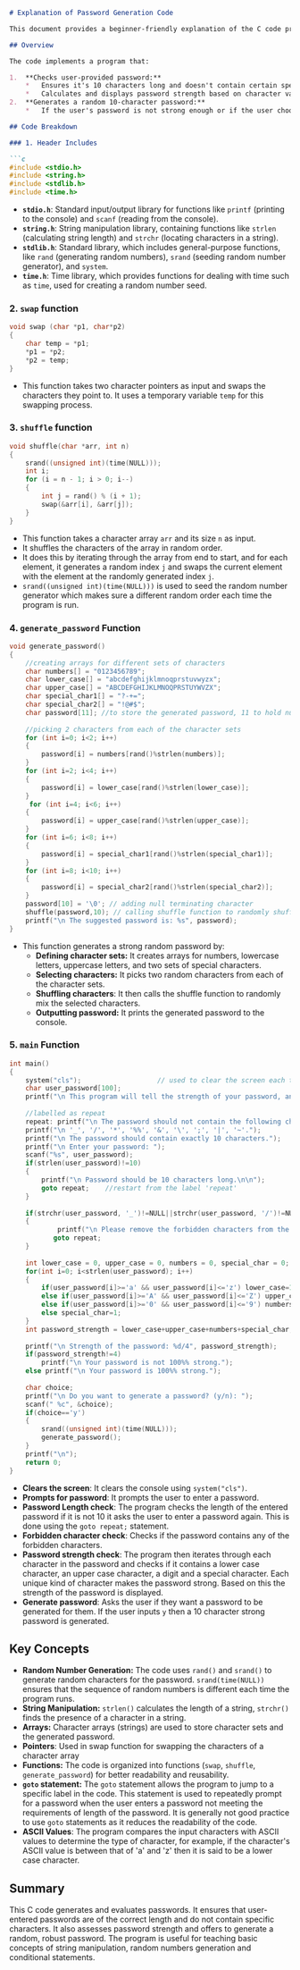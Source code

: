 ```markdown
# Explanation of Password Generation Code

This document provides a beginner-friendly explanation of the C code provided in the git diff, focusing on how the password generation works.

## Overview

The code implements a program that:

1.  **Checks user-provided password:**
    *   Ensures it's 10 characters long and doesn't contain certain special characters.
    *   Calculates and displays password strength based on character variety.
2.  **Generates a random 10-character password:**
    *   If the user's password is not strong enough or if the user chooses to generate a password, the program generates a strong, random password.

## Code Breakdown

### 1. Header Includes

```c
#include <stdio.h>
#include <string.h>
#include <stdlib.h>
#include <time.h>
```

*   **`stdio.h`**: Standard input/output library for functions like `printf` (printing to the console) and `scanf` (reading from the console).
*   **`string.h`**: String manipulation library, containing functions like `strlen` (calculating string length) and `strchr` (locating characters in a string).
*   **`stdlib.h`**: Standard library, which includes general-purpose functions, like `rand` (generating random numbers), `srand` (seeding random number generator), and `system`.
*   **`time.h`**: Time library, which provides functions for dealing with time such as `time`, used for creating a random number seed.

### 2. `swap` function

```c
void swap (char *p1, char*p2)
{
    char temp = *p1;
    *p1 = *p2;
    *p2 = temp;
}
```
*   This function takes two character pointers as input and swaps the characters they point to. It uses a temporary variable `temp` for this swapping process.

### 3. `shuffle` function
```c
void shuffle(char *arr, int n)
{
    srand((unsigned int)(time(NULL)));
    int i;
    for (i = n - 1; i > 0; i--)
    {
        int j = rand() % (i + 1);
        swap(&arr[i], &arr[j]);
    }
}
```
*   This function takes a character array `arr` and its size `n` as input.
*   It shuffles the characters of the array in random order.
*   It does this by iterating through the array from end to start, and for each element, it generates a random index `j` and swaps the current element with the element at the randomly generated index `j`.
*   `srand((unsigned int)(time(NULL)))` is used to seed the random number generator which makes sure a different random order each time the program is run.

### 4. `generate_password` Function
```c
void generate_password()
{ 
    //creating arrays for different sets of characters
    char numbers[] = "0123456789"; 
    char lower_case[] = "abcdefghijklmnoqprstuvwyzx"; 
    char upper_case[] = "ABCDEFGHIJKLMNOQPRSTUYWVZX"; 
    char special_char1[] = "?-+=";
    char special_char2[] = "!@#$";
    char password[11]; //to store the generated password, 11 to hold null terminating char
    
    //picking 2 characters from each of the character sets
    for (int i=0; i<2; i++)
    {
        password[i] = numbers[rand()%strlen(numbers)];
    }
    for (int i=2; i<4; i++)
    {
        password[i] = lower_case[rand()%strlen(lower_case)];
    }
     for (int i=4; i<6; i++)
    {
        password[i] = upper_case[rand()%strlen(upper_case)];
    }
    for (int i=6; i<8; i++)
    {
        password[i] = special_char1[rand()%strlen(special_char1)];
    }
    for (int i=8; i<10; i++)
    {
        password[i] = special_char2[rand()%strlen(special_char2)];
    }
    password[10] = '\0'; // adding null terminating character
    shuffle(password,10); // calling shuffle function to randomly shuffle all the characters in the array
    printf("\n The suggested password is: %s", password);
}
```

*   This function generates a strong random password by:
    *   **Defining character sets:** It creates arrays for numbers, lowercase letters, uppercase letters, and two sets of special characters.
    *   **Selecting characters:** It picks two random characters from each of the character sets.
    *  **Shuffling characters**: It then calls the shuffle function to randomly mix the selected characters.
    *   **Outputting password:** It prints the generated password to the console.

### 5. `main` Function

```c
int main()
{
    system("cls");                   // used to clear the screen each time the program is run
    char user_password[100];
    printf("\n This program will tell the strength of your password, and also suggest a randomly generated 100%% strength password. ");
    
    //labelled as repeat
    repeat: printf("\n The password should not contain the following characters:");
    printf("\n '_', '/', '*', '%%', '&', '\', ';', '|', '~'.");
    printf("\n The password should contain exactly 10 characters.");   
    printf("\n Enter your password: ");
    scanf("%s", user_password);
    if(strlen(user_password)!=10)
    {
        printf("\n Password should be 10 characters long.\n\n");
        goto repeat;    //restart from the label 'repeat'
    }
    
    if(strchr(user_password, '_')!=NULL||strchr(user_password, '/')!=NULL||strchr(user_password, '*')!=NULL||strchr(user_password, '%')!=NULL||strchr(user_password, '&')!=NULL||strchr(user_password, '\\')!=NULL||strchr(user_password, ';')!=NULL||strchr(user_password, '|')!=NULL||strchr(user_password, '~')!=NULL)
    {
            printf("\n Please remove the forbidden characters from the password and try again.\n\n");
           goto repeat;
    }
    
    int lower_case = 0, upper_case = 0, numbers = 0, special_char = 0;
    for(int i=0; i<strlen(user_password); i++)
    {
        if(user_password[i]>='a' && user_password[i]<='z') lower_case=1;
        else if(user_password[i]>='A' && user_password[i]<='Z') upper_case=1;
        else if(user_password[i]>='0' && user_password[i]<='9') numbers=1;
        else special_char=1;
    }
    int password_strength = lower_case+upper_case+numbers+special_char;
    
    printf("\n Strength of the password: %d/4", password_strength);
    if(password_strength!=4)
        printf("\n Your password is not 100%% strong.");
    else printf("\n Your password is 100%% strong.");
    
    char choice;
    printf("\n Do you want to generate a password? (y/n): ");
    scanf(" %c", &choice);
    if(choice=='y')
    {
        srand((unsigned int)(time(NULL))); 
        generate_password();
    }  
    printf("\n");
    return 0; 
}
```

*   **Clears the screen**: It clears the console using `system("cls")`.
*   **Prompts for password**: It prompts the user to enter a password.
*   **Password Length check**: The program checks the length of the entered password if it is not 10 it asks the user to enter a password again. This is done using the `goto repeat;` statement.
*   **Forbidden character check**: Checks if the password contains any of the forbidden characters.
*   **Password strength check**: The program then iterates through each character in the password and checks if it contains a lower case character, an upper case character, a digit and a special character. Each unique kind of character makes the password strong. Based on this the strength of the password is displayed.
*   **Generate password**: Asks the user if they want a password to be generated for them. If the user inputs `y` then a 10 character strong password is generated.

## Key Concepts

*   **Random Number Generation:** The code uses `rand()` and `srand()` to generate random characters for the password. `srand(time(NULL))` ensures that the sequence of random numbers is different each time the program runs.
*   **String Manipulation:** `strlen()` calculates the length of a string, `strchr()` finds the presence of a character in a string.
*   **Arrays:** Character arrays (strings) are used to store character sets and the generated password.
*   **Pointers**: Used in swap function for swapping the characters of a character array
*   **Functions:** The code is organized into functions (`swap`, `shuffle`, `generate_password`) for better readability and reusability.
*   **`goto` statement:** The `goto` statement allows the program to jump to a specific label in the code. This statement is used to repeatedly prompt for a password when the user enters a password not meeting the requirements of length of the password. It is generally not good practice to use `goto` statements as it reduces the readability of the code.
*   **ASCII Values**: The program compares the input characters with ASCII values to determine the type of character, for example, if the character's ASCII value is between that of 'a' and 'z' then it is said to be a lower case character.

## Summary

This C code generates and evaluates passwords. It ensures that user-entered passwords are of the correct length and do not contain specific characters. It also assesses password strength and offers to generate a random, robust password. The program is useful for teaching basic concepts of string manipulation, random numbers generation and conditional statements.
```
